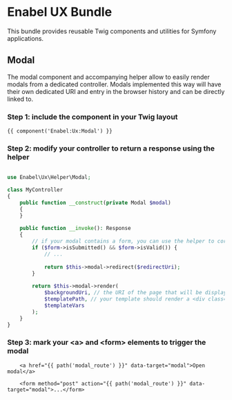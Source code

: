 Enabel UX Bundle
================

This bundle provides reusable Twig components and utilities for Symfony applications.

Modal
-----

The modal component and accompanying helper allow to easily render modals from a dedicated controller. Modals
implemented this way will have their own dedicated URI and entry in the browser history and can be directly linked to.

### Step 1: include the component in your Twig layout

```twig
{{ component('Enabel:Ux:Modal') }}
```

### Step 2: modify your controller to return a response using the helper

```php

use Enabel\Ux\Helper\Modal;

class MyController
{
    public function __construct(private Modal $modal)
    {
    }
    
    public function __invoke(): Response
    {
        // if your modal contains a form, you can use the helper to correctly redirect after successful submission
        if ($form->isSubmitted() && $form->isValid()) {
            // ...
            
            return $this->modal->redirect($redirectUri);
        }
    
        return $this->modal->render(
            $backgroundUri, // the URI of the page that will be displayed behind the modal
            $templatePath, // your template should render a <div class="modal-content"> element *without* a layout
            $templateVars
        );
    }
}
```

### Step 3: mark your \<a\> and \<form\> elements to trigger the modal

```twig
    <a href="{{ path('modal_route') }}" data-target="modal">Open modal</a>
    
    <form method="post" action="{{ path('modal_route') }}" data-target="modal">...</form>
```

